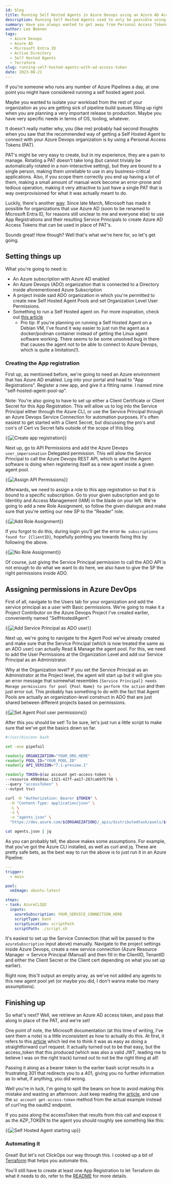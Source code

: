 ```yaml
---
id: blog
title: Running Self Hosted Agents in Azure Devops using an Azure AD Access Token
description: Running Self Hosted Agents used to only be possible using Personal Access Tokens, which are a chore to rotate, bound to a single person and often way overprovisioned, making them a security risk. Is there a better way? Let's find out.
summary: Have you always wanted to get away from Personal Access Tokens in Azure DevOps? In this article, we're going to take a look at how we can use Azure AD Access Tokens to run a Self Hosted Agent Pool in Azure DevOps and walk through the entire process step by step. Then, we're going to throw all that work away and automate it using Terraform so we never have to do that by hand again.
author: Lee Beenen
tags:
  - Azure Devops
  - Azure AD
  - Microsoft Entra ID
  - Active Directory
  - Self Hosted Agents
  - Terraform
slug: running-self-hosted-agents-with-ad-access-token
date: 2023-08-21
---
```

If you're someone who runs any number of Azure Pipelines a day, at one point you might have considered running a self hosted agent pool.

Maybe you wanted to isolate your workload from the rest of your organization as you are getting sick of pipeline build queues filling up right when you are planning a very important release to production. Maybe you have very specific needs in terms of OS, tooling, whatever.

It doesn't really matter why, you (like me) probably had second thoughts when you saw that the recommended way of getting a Self Hosted Agent to connect with your Azure Devops organization is by using a Personal Access Tokens (PAT).

PAT's might be very easy to create, but in my experience, they are a pain to manage. Rotating a PAT doesn't take long (but cannot trivialy be automatically rotated in a non-interactive setting), but they are bound to a single person, making them unreliable to use in any business-critical applications. Also, if you scope them correctly you end up having a lot of them, making a small amount of manual work become an error-prone and tedious operation, making it very attractive to just have a single PAT that is way overprovisioned for what it was actually meant to do.

Luckily, there's another [way](https://devblogs.microsoft.com/devops/introducing-service-principal-and-managed-identity-support-on-azure-devops/). Since late March, Microsoft has made it possible for organizations that use Azure AD (soon to be renamed to Microsoft Entra ID, for reasons still unclear to me and everyone else) to use App Registrations and their resulting Service Principals to create Azure AD Access Tokens that can be used in place of PAT's.

Sounds great! How though? Well that's what we're here for, so let's get going.

## Setting things up

What you're going to need is:
- An Azure subscription with Azure AD enabled
- An Azure Devops (ADO) organization that is connected to a Directory inside aforementioned Azure Subscription
- A project inside said ADO organization in which you're permitted to create new Self Hosted Agent Pools and set Organization Level User Permissions.
- Something to run a Self Hosted agent on. For more inspiration, check out [this article](https://learn.microsoft.com/en-us/azure/devops/pipelines/agents/agents?view=azure-devops&tabs=browser#install)
  - Pro tip: If you're planning on running a Self Hosted Agent on a Debian VM, I've found it way easier to just run the agent as a docker/podman container instead of getting the Linux agent software working. There seems to be some unsolved bug in there that causes the agent not to be able to connect to Azure Devops, which is quite a limitation(!).

### Creating the App registration

First up, as mentioned before, we're going to need an Azure environment that has Azure AD enabled. Log into your portal and head to "App Registrations". Register a new app, and give it a fitting name. I named mine "self-hosted-agent-pool-sp".

Note: You're also going to have to set up either a Client Certificate or Client Secret for this App Registration. This will allow us to log into the Service Principal either through the Azure CLI, or use the Service Principal through an Azure Devops Service Connection for automation purposes. It's often easiest to get started with a Client Secret, but discussing the pro's and con's of Cert vs Secret falls outside of the scope of this blog.

{{<img src="/img/blog/create-app-registration.png" class="img-fluid" title="Create app registration" >}}

Next up, go to API Permissions and add the Azure Devops `user_impersonation` Delegated permission. This will allow the Service Principal to call the Azure Devops REST API, which is what the Agent software is doing when registering itself as a new agent inside a given agent pool.

{{<img src="/img/blog/add-api-permissions-to-app-registration.png" class="img-fluid" title="Assign API Permissions" >}}

Afterwards, we need to assign a role to this app registration so that it is bound to a specific subscription. Go to your given subscription and go to Identitiy and Access Management (IAM) in the blade on your left. We're going to add a new Role Assignment, so follow the given dialogue and make sure that you're setting our new SP to the "Reader" role.

{{<img src="/img/blog/add-role-assignment.png" class="img-fluid" title="Add Role Assignment" >}}

If you forgot to do this, during login you'll get the error `No subscriptions found for {ClientID}`, hopefully pointing you towards fixing this by following the above.

{{<img src="/img/blog/no-role-assignment-error.png" class="img-fluid" title="No Role Assignment" >}}

Of course, just giving the Service Principal permission to call the ADO API is not enough to do what we want to do here, we also have to give the SP the right permissions inside ADO.

## Assigning permissions in Azure DevOps

First of all, navigate to the Users tab for your organization and add the service principal as a user with Basic permissions. We're going to make it a Project Contributor on the Azure Devops Project I've created earlier, conveniently named "SelfHostedAgent".

{{<img src="/img/blog/add-sp-as-ado-user.png" class="img-fluid" title="Add Service Principal as ADO user" >}}

Next up, we're going to navigate to the Agent Pool we've already created and make sure that the Service Principal (which is now treated the same as an ADO user) can actually Read & Manage the agent pool. For this, we need to add the User Permissions at the Organization Level and add our Service Principal as an Administrator.

Why at the Organization level? If you set the Service Principal as an Administrator at the Project level, the agent will start up but it will give you an error message that somewhat resembles `{Service Principal} needs Manage permissions for pool {Pool Name} to perform the action` and then just error out. This probably has something to do with the fact that Agent Pools are actually an organization-level construct in ADO that are just shared between different projects based on permissions.

{{<img src="/img/blog/set-agent-pool-user-permissions.png" class="img-fluid" title="Set Agent Pool user permissions" >}}

After this you should be set! To be sure, let's just run a little script to make sure that we've got the basics down so far.

```bash
#!/usr/bin/env bash

set -euo pipefail

readonly ORGANIZATION="YOUR_ORG_HERE"
readonly POOL_ID="YOUR_POOL_ID"
readonly API_VERSION="7.1-preview.1"

readonly TOKEN=$(az account get-access-token \
--resource 499b84ac-1321-427f-aa17-267ca6975798 \
--query "accessToken" \
--output tsv)

curl -H "Authorization: Bearer $TOKEN" \
  -H "Content-Type: application/json" \
  -L \
  -s \
  -o "agents.json" \
  "https://dev.azure.com/${ORGANIZATION}/_apis/distributedtask/pools/${POOL_ID}/agents?api-version=${API_VERSION}"

cat agents.json | jq
```

As you can probably tell, the above makes some assumptions. For example, that you've got the Azure CLI installed, as well as curl and jq.
These are pretty safe bets, as the best way to run the above is to just run it in an Azure Pipeline:

```yaml
---
trigger:
  - main

pool:
  vmImage: ubuntu-latest

steps:
- task: AzureCLI@2
  inputs:
    azureSubscription: YOUR_SERVICE_CONNECTION_HERE
    scriptType: bash
    scriptLocation: scriptPath
    scriptPath: ./script.sh
```

It's easiest to set up the Service Connection (that will be passed to the `azureSubscription` input above) manually. Navigate to the project settings inside Azure Devops, create a new service connection (Azure Resource Manager -> Service Principal (Manual) and then fill in the ClientID, TenantID and either the Client Secret or the Client cert depending on what you set up earlier).

Right now, this'll output an empty array, as we've not added any agents to this new agent pool yet (or maybe you did, I don't wanna make too many assumptions).

## Finishing up

So what's next? Well, we retrieve an Azure AD access token, and pass that along in place of the PAT, and we're set!

One point of note, the Microsoft documentation (at this time of writing, I've sent them a note) is a little inconsistent as how to actually do this. At first, it refers to this [article](https://learn.microsoft.com/en-us/azure/active-directory/develop/v2-oauth2-client-creds-grant-flow#get-a-token) which led me to think it was as easy as doing a straightforward curl request. It actually turned out to be that easy, but the access_token that this produced (which was also a valid JWT, leading me to believe I was on the right track) turned out to not be the right thing at all!

Passing it along as a bearer token to the earlier bash script results in a frustrating 301 that redirects you to a 401, giving you no further information as to what, if anything, you did wrong.

Well you're in luck, I'm going to spill the beans on how to avoid making this mistake and wasting an afternoon: Just keep reading the [article](https://learn.microsoft.com/en-us/azure/devops/integrate/get-started/authentication/service-principal-managed-identity?view=azure-devops#q-can-i-use-a-service-principal-or-managed-identity-with-azure-cli), and use the `az account get-access-token` method from the actual example instead of curl'ing the oauth2 endpoint.

If you pass along the accessToken that results from this call and expose it as the AZP_TOKEN to the agent you should roughly see something like this:

{{<img src="/img/blog/self-hosted-agent-startup.png" class="img-fluid" title="Self Hosted Agent starting up" >}}

### Automating it

Great! But let's not ClickOps our way through this. I cooked up a bit of [Terraform](https://dev.azure.com/leebeenen0950/_git/SelfHostedAgent) that helps you automate this. 

You'll still have to create at least one App Registration to let Terraform do what it needs to do, refer to the [README](https://dev.azure.com/leebeenen0950/_git/SelfHostedAgent?path=/README.md) for more details.
